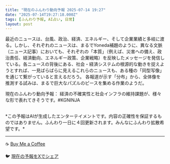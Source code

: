 ```yaml
---
title: "現在のふんわり動向予報 2025-07-14 19:27"
date: "2025-07-14T19:27:18.000Z"
tags: [ふんわり予報, AI占い, 日常]
layout: post
---
```


最近のニュースは、台風、政治、経済、エネルギー、そして企業業績と多岐に渡る。しかし、それぞれのニュースは、まるでYoneda補題のように、異なる文脈（ニュース記事）においても、それぞれの「本質」（例えば、災害への備え、政治責任、経済動向、エネルギー政策、企業戦略）を反映したメッセージを発信している。各ニュースの背後にある、社会・経済システムの根源的な動きを捉えようとすれば、一見ばらばらに見えるこれらのニュースも、ある種の「同型写像」を通じて繋がっていると言えるだろう。  各報道が示す「分布」から、全体像を推測する試みは、まるで巨大なパズルのピースを集める作業のようだ。

現在のふんわり動向予報：
経済の不確実性と社会インフラの維持課題が、様々な形で表れてきそうです。#KGNINJA

<br>
*この予報はAIが生成したエンターテイメントです。内容の正確性を保証するものではありません。ふんわり一日に４回更新されます。みんなにふんわり拡散希望です。*

---
☕️ [Buy Me a Coffee](https://www.buymeacoffee.com/kgninja)

🐦 [現在の予報をXでシェア](https://twitter.com/intent/tweet?text=%E7%8F%BE%E5%9C%A8%E3%81%AE%E3%81%B5%E3%82%93%E3%82%8F%E3%82%8A%E4%BA%88%E5%A0%B1%3A%20%E3%80%8C%E6%9C%80%E8%BF%91%E3%81%AE%E3%83%8B%E3%83%A5%E3%83%BC%E3%82%B9%E3%81%AF%E3%80%81%E5%8F%B0%E9%A2%A8%E3%80%81%E6%94%BF%E6%B2%BB%E3%80%81%E7%B5%8C%E6%B8%88%E3%80%81%E3%82%A8%E3%83%8D%E3%83%AB%E3%82%AE%E3%83%BC%E3%80%81%E3%81%9D%E3%81%97%E3%81%A6%E4%BC%81%E6%A5%AD%E6%A5%AD%E7%B8%BE%E3%81%A8%E5%A4%9A%E5%B2%90%E3%81%AB%E6%B8%A1%E3%82%8B%E3%80%82%E3%80%8D%23KGNINJA%20%E7%B6%9A%E3%81%8D%E3%81%AF%E3%83%96%E3%83%AD%E3%82%B0%E3%81%A7%EF%BC%81%F0%9F%91%87&url=https%3A%2F%2Fkg-ninja.github.io%2FFunwariyoso%2F)
